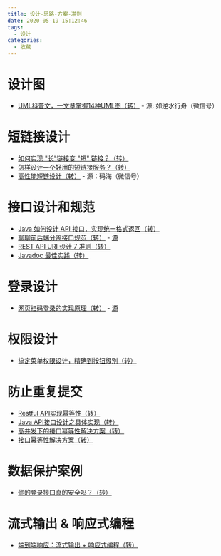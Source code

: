 ```yaml
---
title: 设计-思路-方案-准则
date: 2020-05-19 15:12:46
tags:
  - 设计
categories:
  - 收藏
---
```


# 设计图
- [UML科普文，一文章掌握14种UML图（转）](https://mp.weixin.qq.com/s/fmpw5QAxRwdBwsaw-UM7VA) - 源: 如逆水行舟（微信号）

# 短链接设计
- [如何实现 "长"链接变 "短" 链接？（转）](https://mp.weixin.qq.com/s/9JYlW1uCZHfyZqJVuUCXSA)
- [怎样设计一个好用的短链接服务？（转）](https://mp.weixin.qq.com/s/Vao-X3ZCUbCefC4cKkWakQ)
- [高性能短链设计（转）](https://mp.weixin.qq.com/s/U_by46CYkM2UzwzyBfxIxA) - 源：码海（微信号）

# 接口设计和规范
- [Java 如何设计 API 接口，实现统一格式返回（转）](https://mp.weixin.qq.com/s/lvU8Zfn8Kgi4K2boJyN74g)
- [聊聊前后端分离接口规范（转）](https://mp.weixin.qq.com/s/LEouKHbD_DYQn4gyoZvaqA) - [源](https://www.jianshu.com/p/c81008b68350)
- [REST API URI 设计 7 准则（转）](https://mp.weixin.qq.com/s/uv-7C9gxjJnvJf8VY91GdQ)
- [Javadoc 最佳实践（转）](https://mp.weixin.qq.com/s/GsviQXfsZIIf-RWm21-19Q)

# 登录设计
- [网页扫码登录的实现原理（转）](https://mp.weixin.qq.com/s/ork5YzP_eBx6_uT7f09iFw) - [源](https://my.oschina.net/u/4231722/blog/3154805)

# 权限设计
- [搞定菜单权限设计，精确到按钮级别（转）](https://mp.weixin.qq.com/s/bV_iGcXDPTJWQZHj-9E97A)

# 防止重复提交
- [Restful API实现幂等性（转）](https://mp.weixin.qq.com/s/7AZDaF4m8yGe19yNb_V7cA)
- [Java API接口设计之具体实现（转）](https://mp.weixin.qq.com/s/tRbzwu7-wvMVQCLJg5OrCQ)
- [高并发下的接口幂等性解决方案（转）](https://mp.weixin.qq.com/s/h1EGMu6gsoFLR0mhTs19AQ)
- [接口幂等性解决方案（转）](https://zhuanlan.zhihu.com/p/116873088)

# 数据保护案例
- [你的登录接口真的安全吗？（转）](https://mp.weixin.qq.com/s/xRC59Bg80LRy1SKkJryAbg)

# 流式输出 & 响应式编程
- [端到端响应：流式输出 + 响应式编程（转）](https://mp.weixin.qq.com/s/mGXcD8gRQfyHpmqx46kmPw)
